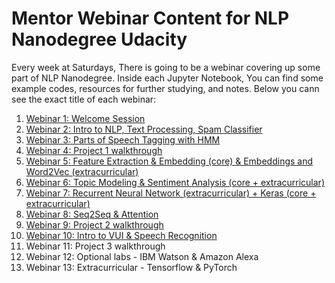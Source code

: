 # Mentor Webinar Content for NLP Nanodegree Udacity
Every week at Saturdays, There is going to be a webinar covering up some part of NLP Nanodegree. Inside each Jupyter Notebook, You can find some example codes, resources for further studying, and notes. Below you cann see the exact title of each webinar:

1. <a href="https://www.youtube.com/watch?v=r09vRYYm0Pc&feature=youtu.be">Webinar 1: Welcome Session</a>
2. <a href="https://www.youtube.com/watch?v=-17Sq0PCCxE&feature=youtu.be">Webinar 2: Intro to NLP, Text Processing, Spam Classifier</a>
3. <a href="https://www.youtube.com/watch?v=ZWJzHwo4_5M">Webinar 3: Parts of Speech Tagging with HMM</a>
4. <a href="https://www.youtube.com/watch?v=n7KMSIh57Xg&feature=youtu.be">Webinar 4: Project 1 walkthrough</a>
5. <a href="https://youtu.be/lX8Ou_c56aI">Webinar 5: Feature Extraction & Embedding (core) & Embeddings and Word2Vec (extracurricular)</a>
6. <a href="https://www.youtube.com/watch?v=CoM6UQRWpOU&feature=youtu.be">Webinar 6: Topic Modeling & Sentiment Analysis (core + extracurricular)</a>
7. <a href="https://www.youtube.com/watch?v=h57n4wV4olg&feature=youtu.be">Webinar 7: Recurrent Neural Network (extracurricular) + Keras (core + extracurricular)</a>
8. <a href="https://youtu.be/Lb3Xqztjs9A">Webinar 8: Seq2Seq & Attention</a>
9. <a href="https://www.youtube.com/watch?v=pZz-vHA6ITo">Webinar 9: Project 2 walkthrough</a>
10. <a href="https://www.youtube.com/watch?v=kL4eElo8cSc&feature=youtu.be">Webinar 10: Intro to VUI & Speech Recognition</a>
11. Webinar 11: Project 3 walkthrough
12. Webinar 12: Optional labs - IBM Watson & Amazon Alexa
13. Webinar 13: Extracurricular - Tensorflow & PyTorch
